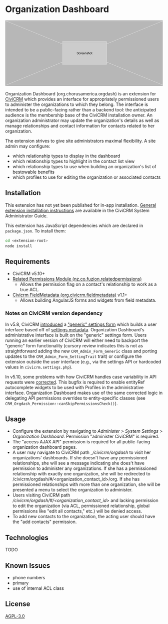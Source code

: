 # Organization Dashboard

![Screenshot](/images/screenshot.png)

Organization Dashboard (org.chorusamerica.orgdash) is an extension for
[CiviCRM](https://civicrm.org) which provides an interface for appropriately
permissioned users to administer the organizations to which they belong.
The interface is intended to be a public-facing rather than a backend tool: the
anticipated audience is the membership base of the CiviCRM installation owner.
An organization administrator may update the organization's details as well as
manage relationships and contact information for contacts related to her
organization.

The extension strives to give site administrators maximal flexibility. A site
admin may configure:
* which relationship types to display in the dashboard
* which relationship types to highlight in the contact list view
* which relationship types to use when building an organization's list of
  bestowable benefits
* which profiles to use for editing the organization or associated contacts

## Installation

This extension has not yet been published for in-app installation. [General
extension installation instructions](https://docs.civicrm.org/sysadmin/en/latest/customize/extensions/#installing-a-new-extension)
are available in the CiviCRM System Administrator Guide.

This extension has JavaScript dependencies which are declared in `package.json`.
To install them:

```bash
cd <extension-root>
node install
```

## Requirements
* CiviCRM v5.10+
* [Related Permissions Module (nz.co.fuzion.relatedpermissions)](https://github.com/eileenmcnaughton/nz.co.fuzion.relatedpermissions)
  * Allows the permission flag on a contact's relationship to work as a true ACL.
* [Civicrm FieldMetadata (org.civicrm.fieldmetadata)](https://github.com/ginkgostreet/org.civicrm.fieldmetadata) v1.1+
  * Allows building AngularJS forms and widgets from field metadata.

### Notes on CiviCRM version dependency
In v5.8, CiviCRM [introduced](https://github.com/civicrm/civicrm-core/commit/f167c7a9f5b5d146eca4cefd8aab89dc4f995a9a#diff-1a5e8b8c5ce730e1f211c070478823d7)
a ["generic" settings form](https://docs.civicrm.org/dev/en/latest/framework/setting/#creating-a-new-setting-in-an-extension)
which builds a user interface based off of [settings metadata](https://docs.civicrm.org/dev/en/latest/framework/setting/#supported-properties).
Organization Dashboard's administrative interface is built on the "generic"
settings form. Users running an earlier version of CiviCRM will either need to
backport the "generic" form functionality (cursory review indicates this is not
as straightforward adding the new `CRM_Admin_Form_Generic` class and porting
updates to the `CRM_Admin_Form_SettingTrait` trait) or configure the extension
outside the user interface (e.g., via the settings API or hardcoded values in
`civicrm.settings.php`).

In v5.10, some problems with how CiviCRM handles case variability in API requests
were [corrected](https://github.com/civicrm/civicrm-core/pull/13343). This bugfix
is required to enable entityRef autocomplete widgets to be used with Profiles
in the administrative interface. Organization Dashboard makes use of the same
corrected logic in delegating API permissions overrides to entity-specific
classes (see `CRM_Orgdash_Permission::canSkipPermissionsCheck()`).

## Usage
* Configure the extension by navigating to _Administer > System Settings >
  Organization Dashboard_. Permission "administer CiviCRM" is required.
* The "access AJAX API"  permission is required for all public-facing
  organization dashboard pages.
* A user may navigate to CiviCRM path __/civicrm/orgdash_ to visit her organizations'
  dashboards. If she doesn't have any permissioned relationships, she will see a
  message indicating she does't have permission to administer any organizations.
  If she has a permissioned relationship with exactly one organization, she will
  be redirected to /civicrm/orgdash/#/<organization_contact_id>/org. If she has
  permissioned relationships with more than one organization, she will be
  presented a menu to select the organization to administer.
* Users visiting CiviCRM path _/civicrm/orgdash/#/<organization_contact_id>_ and
  lacking permission to edit the organization (via ACL, permissioned relationship,
  global permissions like "edit all contacts," etc.) will be denied access.
* To add new contacts to the organization, the acting user should have the "add
  contacts" permission.

## Technologies
TODO

## Known Issues
* phone numbers
* primary
* use of internal ACL class


## License

[AGPL-3.0](https://github.com/ginkgostreet/org.chorusamerica.orgdash/blob/master/LICENSE.txt)